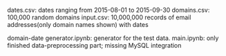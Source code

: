 dates.csv: dates ranging from 2015-08-01 to 2015-09-30
domains.csv: 100,000 random domains
input.csv: 10,000,000 records of email addresses(only domain names shown) with dates

domain-date generator.ipynb: generator for the test data.
main.ipynb: only finished data-preprocessing part; missing MySQL integration
